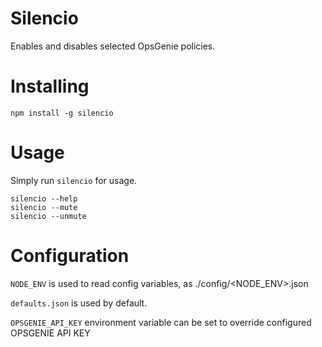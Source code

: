 Silencio
========

Enables and disables selected OpsGenie policies.

Installing
==========

```
npm install -g silencio
```

Usage
=====
Simply run ```silencio``` for usage.

```
silencio --help
silencio --mute
silencio --unmute
```

Configuration
=============
```NODE_ENV``` is used to read config variables, as ./config/<NODE_ENV>.json

```defaults.json``` is used by default.

```OPSGENIE_API_KEY``` environment variable can be set to override configured OPSGENIE API KEY
